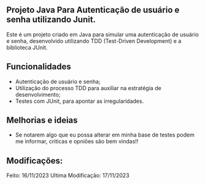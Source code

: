 ## Projeto Java Para Autenticação de usuário e senha utilizando Junit.

Este é um projeto criado em Java para simular uma autenticação de usuário e senha, desenvolvido utilizando TDD (Test-Driven Development) e a biblioteca JUnit.

## Funcionalidades

- Autenticação de usuário e senha;
- Utilização do processo TDD para auxiliar na estratégia de desenvolvimento;
- Testes com JUnit, para apontar as irregularidades.

## Melhorias e ideias

- Se notarem algo que eu possa alterar em minha base de testes podem me informar, criticas e opniões são bem vindas!!

## Modificações:

Feito:  16/11/2023
Ultima Modificação: 17/11/2023
